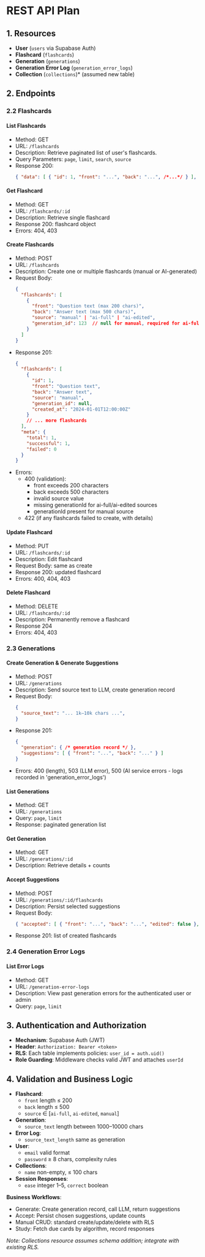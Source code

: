# REST API Plan

## 1. Resources
- **User** (`users` via Supabase Auth)
- **Flashcard** (`flashcards`)
- **Generation** (`generations`)
- **Generation Error Log** (`generation_error_logs`)
- **Collection** (`collections`)* (assumed new table)

## 2. Endpoints

### 2.2 Flashcards

#### List Flashcards
- Method: GET
- URL: `/flashcards`
- Description: Retrieve paginated list of user's flashcards.
- Query Parameters: `page`, `limit`, `search`, `source`
- Response 200:
  ```json
  { "data": [ { "id": 1, "front": "...", "back": "...", /*...*/ } ], "meta": { "page": 1, "limit": 20, "total": 100 } }
  ```

#### Get Flashcard
- Method: GET
- URL: `/flashcards/:id`
- Description: Retrieve single flashcard
- Response 200: flashcard object
- Errors: 404, 403

#### Create Flashcards
- Method: POST
- URL: `/flashcards`
- Description: Create one or multiple flashcards (manual or AI-generated)
- Request Body:
  ```json
  {
    "flashcards": [
      {
        "front": "Question text (max 200 chars)",
        "back": "Answer text (max 500 chars)",
        "source": "manual" | "ai-full" | "ai-edited",
        "generation_id": 123  // null for manual, required for ai-full and ai-edited
      }
    ]
  }
  ```
- Response 201:
  ```json
  {
    "flashcards": [
      {
        "id": 1,
        "front": "Question text",
        "back": "Answer text",
        "source": "manual",
        "generation_id": null,
        "created_at": "2024-01-01T12:00:00Z"
      }
      // ... more flashcards
    ],
    "meta": {
      "total": 1,
      "successful": 1,
      "failed": 0
    }
  }
  ```
- Errors: 
  - 400 (validation):
    - front exceeds 200 characters
    - back exceeds 500 characters
    - invalid source value
    - missing generationId for ai-full/ai-edited sources
    - generationId present for manual source
  - 422 (if any flashcards failed to create, with details)

#### Update Flashcard
- Method: PUT
- URL: `/flashcards/:id`
- Description: Edit flashcard
- Request Body: same as create
- Response 200: updated flashcard
- Errors: 400, 404, 403

#### Delete Flashcard
- Method: DELETE
- URL: `/flashcards/:id`
- Description: Permanently remove a flashcard
- Response 204
- Errors: 404, 403

### 2.3 Generations

#### Create Generation & Generate Suggestions
- Method: POST
- URL: `/generations`
- Description: Send source text to LLM, create generation record
- Request Body:
  ```json
  {
    "source_text": "... 1k–10k chars ...",
  }
  ```
- Response 201:
  ```json
  {
    "generation": { /* generation record */ },
    "suggestions": [ { "front": "...", "back": "..." } ]
  }
  ```
- Errors: 400 (length), 503 (LLM error), 500 (AI service errors - logs recorded in 'generation_error_logs')

#### List Generations
- Method: GET
- URL: `/generations`
- Query: `page`, `limit`
- Response: paginated generation list

#### Get Generation
- Method: GET
- URL: `/generations/:id`
- Description: Retrieve details + counts

#### Accept Suggestions
- Method: POST
- URL: `/generations/:id/flashcards`
- Description: Persist selected suggestions
- Request Body:
  ```json
  { "accepted": [ { "front": "...", "back": "...", "edited": false }, ... ] }
  ```
- Response 201: list of created flashcards

### 2.4 Generation Error Logs

#### List Error Logs
- Method: GET
- URL: `/generation-error-logs`
- Description: View past generation errors for the authenticated user or admin
- Query: `page`, `limit`



## 3. Authentication and Authorization
- **Mechanism**: Supabase Auth (JWT)
- **Header**: `Authorization: Bearer <token>`
- **RLS**: Each table implements policies: `user_id = auth.uid()`
- **Role Guarding**: Middleware checks valid JWT and attaches `userId`

## 4. Validation and Business Logic
- **Flashcard**:
  - `front` length ≤ 200
  - `back` length ≤ 500
  - `source` ∈ [`ai-full`, `ai-edited`, `manual`]
- **Generation**:
  - `source_text` length between 1000–10000 chars
- **Error Log**:
  - `source_text_length` same as generation
- **User**:
  - `email` valid format
  - `password` ≥ 8 chars, complexity rules
- **Collections**:
  - `name` non-empty, ≤ 100 chars
- **Session Responses**:
  - `ease` integer 1–5, `correct` boolean

**Business Workflows**:
- Generate: Create generation record, call LLM, return suggestions
- Accept: Persist chosen suggestions, update counts
- Manual CRUD: standard create/update/delete with RLS
- Study: Fetch due cards by algorithm, record responses


*Note: Collections resource assumes schema addition; integrate with existing RLS.* 
